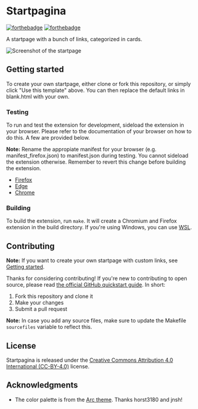 # Startpagina

[![forthebadge](https://forthebadge.com/images/badges/uses-html.svg)](https://forthebadge.com) [![forthebadge](https://forthebadge.com/images/badges/designed-in-ms-paint.svg)](https://forthebadge.com)

A startpage with a bunch of links, categorized in cards.

![Screenshot of the startpage](https://github.com/2zqa/startpagina/assets/25235249/3550e7f1-5d62-46f6-b23f-c89c9fa42053)

## Getting started

To create your own startpage, either clone or fork this repository, or simply click "Use this template" above. You can then replace the default links in blank.html with your own.

### Testing

To run and test the extension for development, sideload the extension in your browser. Please refer to the documentation of your browser on how to do this. A few are provided below.

**Note:** Rename the appropiate manifest for your browser (e.g. manifest_firefox.json) to manifest.json during testing. You cannot sideload the extension otherwise. Remember to revert this change before building the extension.

* [Firefox](https://extensionworkshop.com/documentation/develop/temporary-installation-in-firefox/)
* [Edge](https://learn.microsoft.com/en-us/microsoft-edge/extensions-chromium/getting-started/extension-sideloading)
* [Chrome](https://developer.chrome.com/docs/extensions/mv3/getstarted/development-basics/#load-unpacked)

### Building

To build the extension, run `make`. It will create a Chromium and Firefox extension in the build directory. If you're using Windows, you can use [WSL](https://learn.microsoft.com/en-us/windows/wsl/).

## Contributing

**Note:** If you want to create your own startpage with custom links, see [Getting started](#getting-started).

Thanks for considering contributing! If you're new to contributing to open source, please read [the official GitHub quickstart guide](https://docs.github.com/get-started/quickstart/contributing-to-projects). In short:

1. Fork this repository and clone it
2. Make your changes
3. Submit a pull request

**Note:** In case you add any source files, make sure to update the Makefile `sourcefiles` variable to reflect this.

## License

Startpagina is released under the [Creative Commons Attribution 4.0 International (CC-BY-4.0)](https://creativecommons.org/licenses/by/4.0/legalcode) license.

## Acknowledgments

* The color palette is from the [Arc theme](https://github.com/jnsh/arc-theme). Thanks horst3180 and jnsh!
